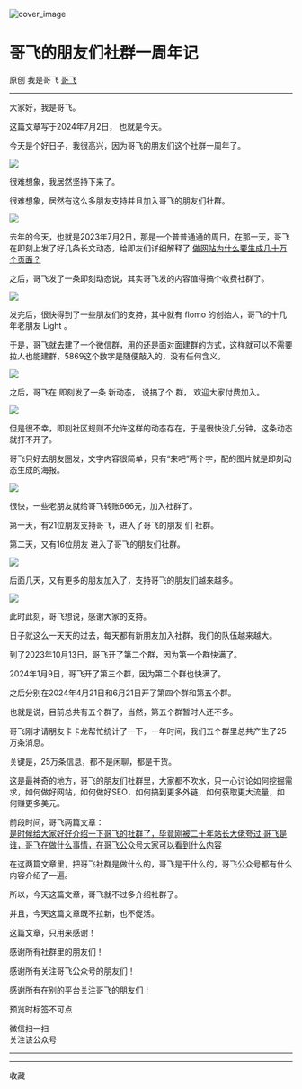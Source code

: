 ![cover_image](https://mmbiz.qpic.cn/sz_mmbiz_jpg/LBrX00GQeicudXdfvlPiaZCovcguYyDootIvEic3MPQHXPqpe1jM7RwxOMrT9DZTxnqzvicBOG42Xgtdbicgc3kuVKQ/0?wx_fmt=jpeg)

#  哥飞的朋友们社群一周年记

原创  我是哥飞  [ 哥飞 ](javascript:void\(0\);)

__ _ _ _ _

大家好，我是哥飞。

这篇文章写于2024年7月2日，  也就是今天。

今天是个好日子，我很高兴，因为哥飞的朋友们这个社群一周年了。

![](https://mmbiz.qpic.cn/sz_mmbiz_jpg/LBrX00GQeicudXdfvlPiaZCovcguYyDootQ94juv5cPRxwYB5PfGLNDcXt4QNnvZgLG6K48CpFtnvyr28F3guMHg/640?wx_fmt=jpeg&from=appmsg)

很难想象，我居然坚持下来了。

很难想象，居然有这么多朋友支持并且加入哥飞的朋友们社群。

![](https://mmbiz.qpic.cn/sz_mmbiz_jpg/LBrX00GQeicudXdfvlPiaZCovcguYyDoot8sPNiaVFNqIiatM0V8b5bGn9BNXRzmlxvLl6cvXJSlDnzEUnAza9HuyQ/640?wx_fmt=jpeg)

去年的今天，也就是2023年7月2日，那是一个普普通通的周日，在那一天，哥飞在即刻上发了好几条长文动态，给即友们详细解释了 [
做网站为什么要生成几十万个页面？
](http://mp.weixin.qq.com/s?__biz=MjM5OTIzMzYyMA==&mid=2650079215&idx=1&sn=62b363765e616d5f6511c20a5b78c4ab&chksm=bf3eced4884947c27c5822f518876d0a21bd9e3ca17879741d6f473db9da4686ffec4d60d8d2&scene=21#wechat_redirect)

之后，哥飞发了一条即刻动态说，其实哥飞发的内容值得搞个收费社群了。

![](https://mmbiz.qpic.cn/sz_mmbiz_jpg/LBrX00GQeicudXdfvlPiaZCovcguYyDootvl9CpuMyzwFTC0k63PBogRiaEUL6C9cRjDrzBLAvDgyqTRDUwD0BjlA/640?wx_fmt=jpeg)

发完后，很快得到了一些朋友们的支持，其中就有 flomo 的创始人，哥飞的十几年老朋友 Light 。

于是，哥飞就去建了一个微信群，用的还是面对面建群的方式，这样就可以不需要拉人也能建群，5869这个数字是随便敲入的，没有任何含义。

![](https://mmbiz.qpic.cn/sz_mmbiz_jpg/LBrX00GQeicudXdfvlPiaZCovcguYyDoothI6kJ54uhdNX1ReRaYaic4EaawSBYn0CVlboPBuoQ9p4yvibbCbrD8jA/640?wx_fmt=jpeg)  

之后，哥飞在  即刻发了一条  新动态，  说搞了个  群，  欢迎大家付费加入。

![](https://mmbiz.qpic.cn/sz_mmbiz_jpg/LBrX00GQeicudXdfvlPiaZCovcguYyDootnflHUficRrRfjxa56rEAmoKFx6xU9IG4j5MRpd7j5aFcR5fcGXmygaQ/640?wx_fmt=jpeg)

但是很不幸，即刻社区规则不允许这样的动态存在，于是很快没几分钟，这条动态就打不开了。  

哥飞只好去朋友圈发，文字内容很简单，只有“来吧”两个字，配的图片就是即刻动态生成的海报。  

![](https://mmbiz.qpic.cn/sz_mmbiz_jpg/LBrX00GQeicudXdfvlPiaZCovcguYyDootyL3fUQibibyGLal8liaXAus4OicLZ1aqfNalZSH1qoSSB6xmPCnObkQFqA/640?wx_fmt=jpeg)

很快，一些老朋友就给哥飞转账666元，加入社群了。

第一天，有21位朋友支持哥飞，进入了哥飞的朋友  们  社群。  

第二天，又有16位朋友  进入了哥飞的朋友们社群。

![](https://mmbiz.qpic.cn/sz_mmbiz_jpg/LBrX00GQeicudXdfvlPiaZCovcguYyDootBoa05N02DT4gHXUEIribgY4gokuWDictypTNzmFRncB370yHjlibnBicOw/640?wx_fmt=jpeg)

后面几天，又有更多的朋友加入了，支持哥飞的朋友们越来越多。

![](https://mmbiz.qpic.cn/sz_mmbiz_jpg/LBrX00GQeicudXdfvlPiaZCovcguYyDootiaTQbN0lpRW4prPdbMiahYETINYOtVZB90ic2q3GZH7QpqrbNmSXFjegQ/640?wx_fmt=jpeg)

此时此刻，哥飞想说，感谢大家的支持。  

日子就这么一天天的过去，每天都有新朋友加入社群，我们的队伍越来越大。

到了2023年10月13日，哥飞开了第二个群，因为第一个群快满了。

2024年1月9日，哥飞开了第三个群，因为第二个群也快满了。  

之后分别在2024年4月21日和6月21日开了第四个群和第五个群。  

也就是说，目前总共有五个群了，当然，第五个群暂时人还不多。

  

哥飞刚才请朋友卡卡龙帮忙统计了一下，一年时间，我们五个群里总共产生了25万条消息。

关键是，25万条信息，都不是闲聊，都是干货。

这是最神奇的地方，哥飞的朋友们社群里，大家都不吹水，只一心讨论如何挖掘需求，如何做好网站，如何做好SEO，如何搞到更多外链，如何获取更大流量，如何赚更多美元。  

  

前段时间，哥飞两篇文章：  
[ 是时候给大家好好介绍一下哥飞的社群了，毕竟刚被二十年站长大佬夸过
](http://mp.weixin.qq.com/s?__biz=MjM5OTIzMzYyMA==&mid=2650082450&idx=1&sn=b33f52d905edd76782d85eb06163f312&chksm=bf3f3da98848b4bf8214219c775293b397bdda48f14975f88e55a5bbe7efa75e4b11d93010a5&scene=21#wechat_redirect)
[ 哥飞是谁，哥飞在做什么事情，在哥飞公众号大家可以看到什么内容
](http://mp.weixin.qq.com/s?__biz=MjM5OTIzMzYyMA==&mid=2650082843&idx=1&sn=50add036fed1ac78f2c71887bbedb990&chksm=bf3f3f208848b63647147b8c3328bfe12497d281c9c4257d548e83b095b6db33d29e2f6d03e6&scene=21#wechat_redirect)

在这两篇文章里，把哥飞社群是做什么的，哥飞是干什么的，哥飞公众号都有什么内容介绍了一遍。  

所以，今天这篇文章，哥飞就不过多介绍社群了。  

并且，今天这篇文章既不拉新，也不促活。

这篇文章，只用来感谢！  

感谢所有社群里的朋友们！

感谢所有关注哥飞公众号的朋友们！

感谢所有在别的平台关注哥飞的朋友们！  

  

  

预览时标签不可点

微信扫一扫  
关注该公众号





****



****



  收藏

